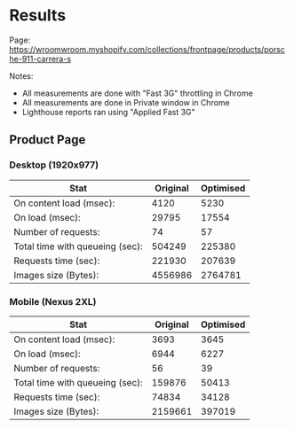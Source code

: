 # Results

Page: https://wroomwroom.myshopify.com/collections/frontpage/products/porsche-911-carrera-s

Notes:

* All measurements are done with "Fast 3G" throttling in Chrome
* All measurements are done in Private window in Chrome
* Lighthouse reports ran using "Applied Fast 3G"

## Product Page

### Desktop (1920x977)

| Stat                          | Original | Optimised |
|-------------------------------|----------|-----------| 
On content load (msec):         | 4120     | 5230
On load (msec):                 | 29795    | 17554
Number of requests:             | 74       | 57
Total time with queueing (sec): | 504249   | 225380
Requests time (sec):            | 221930   | 207639
Images size (Bytes):            | 4556986  | 2764781

### Mobile (Nexus 2XL)

| Stat                          | Original | Optimised |
|-------------------------------|----------|-----------| 
On content load (msec):         | 3693     | 3645
On load (msec):                 | 6944     | 6227
Number of requests:             | 56       | 39
Total time with queueing (sec): | 159876   | 50413
Requests time (sec):            | 74834    | 34128
Images size (Bytes):            | 2159661  | 397019